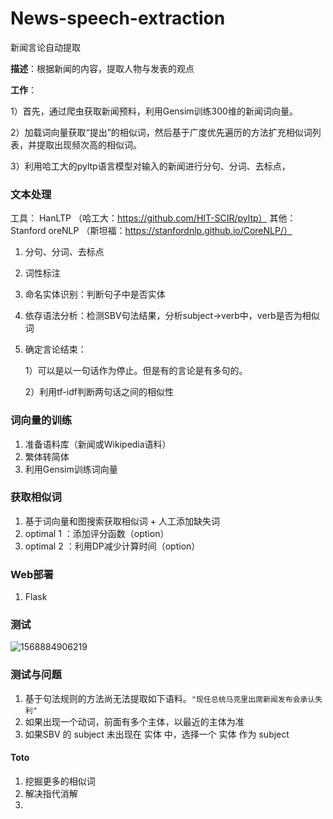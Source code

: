 # News-speech-extraction
新闻言论自动提取

**描述**：根据新闻的内容，提取人物与发表的观点

**工作**：

1）首先，通过爬虫获取新闻预料，利用Gensim训练300维的新闻词向量。

2）加载词向量获取“提出”的相似词，然后基于广度优先遍历的方法扩充相似词列表，并提取出现频次高的相似词。

3）利用哈工大的pyltp语言模型对输入的新闻进行分句、分词、去标点，



### 文本处理

工具： HanLTP （哈工大：https://github.com/HIT-SCIR/pyltp）
其他： Stanford oreNLP （斯坦福：https://stanfordnlp.github.io/CoreNLP/）

1. 分句、分词、去标点

2. 词性标注

3. 命名实体识别：判断句子中是否实体

4. 依存语法分析：检测SBV句法结果，分析subject->verb中，verb是否为相似词

5. 确定言论结束：

   1）可以是以一句话作为停止。但是有的言论是有多句的。

   2）利用tf-idf判断两句话之间的相似性

### 词向量的训练

1. 准备语料库（新闻或Wikipedia语料）
2. 繁体转简体
3. 利用Gensim训练词向量

### 获取相似词

1. 基于词向量和图搜索获取相似词 + 人工添加缺失词
2. optimal 1 ：添加评分函数（option）
3. optimal 2 ：利用DP减少计算时间（option）

### Web部署

1. Flask

### 测试

![1568884906219](C:\Users\Administrator\AppData\Local\Temp\1568884906219.png)

### 测试与问题

1. 基于句法规则的方法尚无法提取如下语料。```"现任总统马克里出席新闻发布会承认失利"```
2. 如果出现一个动词，前面有多个主体，以最近的主体为准
3. 如果SBV 的 subject 未出现在 实体 中，选择一个 实体 作为 subject



#### Toto

1. 挖掘更多的相似词
2. 解决指代消解
3. 